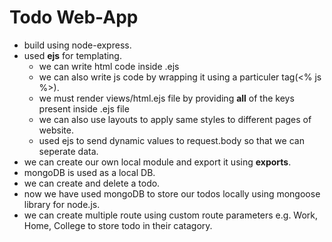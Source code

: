 # Todo Web-App

* build using node-express.
* used **ejs** for templating.
    * we can write html code inside .ejs
    * we can also write js code by wrapping
    it using a particuler tag(<% js %>).
    * we must render views/html.ejs file by providing **all** of the keys present inside .ejs file
    * we can also use layouts to apply same styles to different pages of website.
    * used ejs to send dynamic values to request.body so that we can seperate data.
* we can create our own local module and export it using **exports**.
* mongoDB is used as a local DB.
* we can create and delete a todo.
* now we have used mongoDB to store our todos locally using mongoose library for node.js.
* we can create multiple route using custom route parameters e.g. Work, Home, College to store todo in their catagory.